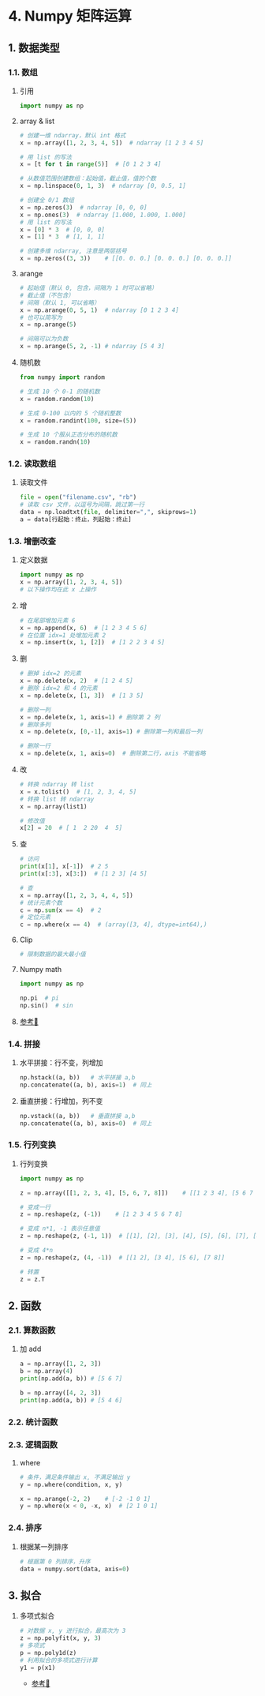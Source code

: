 # 4. Numpy 矩阵运算

## 1. 数据类型

### 1.1. 数组

1. 引用

    ```python
    import numpy as np
    ```

2. array & list

    ```python
    # 创建一维 ndarray，默认 int 格式
    x = np.array([1, 2, 3, 4, 5])  # ndarray [1 2 3 4 5]

    # 用 list 的写法
    x = [t for t in range(5)]  # [0 1 2 3 4]

    # 从数值范围创建数组：起始值，截止值，值的个数
    x = np.linspace(0, 1, 3)  # ndarray [0, 0.5, 1]

    # 创建全 0/1 数组
    x = np.zeros(3)  # ndarray [0, 0, 0]
    x = np.ones(3)  # ndarray [1.000, 1.000, 1.000]
    # 用 list 的写法
    x = [0] * 3  # [0, 0, 0]
    x = [1] * 3  # [1, 1, 1]
    ```

    ```python
    # 创建多维 ndarray, 注意是两层括号
    x = np.zeros((3, 3))    # [[0. 0. 0.] [0. 0. 0.] [0. 0. 0.]]
    
    ```

3. arange

    ```python
    # 起始值（默认 0, 包含，间隔为 1 时可以省略）
    # 截止值（不包含）
    # 间隔（默认 1, 可以省略）
    x = np.arange(0, 5, 1)  # ndarray [0 1 2 3 4]
    # 也可以简写为
    x = np.arange(5)

    # 间隔可以为负数
    x = np.arange(5, 2, -1) # ndarray [5 4 3]
    ```

4. 随机数

    ```python
    from numpy import random

    # 生成 10 个 0-1 的随机数
    x = random.random(10)

    # 生成 0-100 以内的 5 个随机整数
    x = random.randint(100, size=(5))

    # 生成 10 个服从正态分布的随机数
    x = random.randn(10)
    ```

### 1.2. 读取数组

1. 读取文件

    ```python
    file = open("filename.csv", "rb")
    # 读取 csv 文件，以逗号为间隔，跳过第一行
    data = np.loadtxt(file, delimiter=",", skiprows=1)
    a = data[行起始：终止，列起始：终止]
    ```

### 1.3. 增删改查

1. 定义数据

    ```python
    import numpy as np
    x = np.array([1, 2, 3, 4, 5])
    # 以下操作均在此 x 上操作
    ```

2. 增

    ```python
    # 在尾部增加元素 6
    x = np.append(x, 6)  # [1 2 3 4 5 6]
    # 在位置 idx=1 处增加元素 2
    x = np.insert(x, 1, [2])  # [1 2 2 3 4 5]
    ```

3. 删

    ```python
    # 删掉 idx=2 的元素
    x = np.delete(x, 2)  # [1 2 4 5]
    # 删除 idx=2 和 4 的元素
    x = np.delete(x, [1, 3])  # [1 3 5]

    # 删除一列
    x = np.delete(x, 1, axis=1) # 删除第 2 列
    # 删除多列
    x = np.delete(x, [0,-1], axis=1) # 删除第一列和最后一列

    # 删除一行
    x = np.delete(x, 1, axis=0)  # 删除第二行，axis 不能省略
    ```

4. 改

    ```python
    # 转换 ndarray 转 list
    x = x.tolist()  # [1, 2, 3, 4, 5]
    # 转换 list 转 ndarray
    x = np.array(list1)

    # 修改值
    x[2] = 20  # [ 1  2 20  4  5]
    ```

5. 查

    ```python
    # 访问
    print(x[1], x[-1])  # 2 5
    print(x[:3], x[3:])  # [1 2 3] [4 5]

    # 查
    x = np.array([1, 2, 3, 4, 4, 5])
    # 统计元素个数
    c = np.sum(x == 4)  # 2
    # 定位元素
    c = np.where(x == 4)  # (array([3, 4], dtype=int64),)
    ```

6. Clip

    ```python
    # 限制数据的最大最小值
    ```

7. Numpy math

    ```python
    import numpy as np

    np.pi  # pi
    np.sin()  # sin
    ```

8. [参考🔗](https://blog.csdn.net/Tyro_java/article/details/81052638)

### 1.4. 拼接

1. 水平拼接：行不变，列增加

    ```python
    np.hstack((a, b))   # 水平拼接 a,b
    np.concatenate((a, b), axis=1)  # 同上
    ```

2. 垂直拼接：行增加，列不变

    ```python
    np.vstack((a, b))   # 垂直拼接 a,b
    np.concatenate((a, b), axis=0)  # 同上
    ```

### 1.5. 行列变换

1. 行列变换

    ```python
    import numpy as np

    z = np.array([[1, 2, 3, 4], [5, 6, 7, 8]])    # [[1 2 3 4], [5 6 7 8]]

    # 变成一行
    z = np.reshape(z, (-1))    # [1 2 3 4 5 6 7 8]

    # 变成 n*1, -1 表示任意值
    z = np.reshape(z, (-1, 1))  # [[1], [2], [3], [4], [5], [6], [7], [8]]

    # 变成 4*n
    z = np.reshape(z, (4, -1))  # [[1 2], [3 4], [5 6], [7 8]]

    # 转置
    z = z.T
    ```

## 2. 函数

### 2.1. 算数函数

1. 加 add

    ```python
    a = np.array([1, 2, 3])
    b = np.array(4)
    print(np.add(a, b)) # [5 6 7]

    b = np.array([4, 2, 3])
    print(np.add(a, b)) # [5 4 6]
    ```

### 2.2. 统计函数

### 2.3. 逻辑函数

1. where

    ```python
    # 条件，满足条件输出 x, 不满足输出 y
    y = np.where(condition, x, y)
    ```

    ```python
    x = np.arange(-2, 2)    # [-2 -1 0 1]
    y = np.where(x < 0, -x, x)  # [2 1 0 1]
    ```

### 2.4. 排序

1. 根据某一列排序

    ```python
    # 根据第 0 列排序，升序
    data = numpy.sort(data, axis=0)
    ```

## 3. 拟合

1. 多项式拟合

    ```python
    # 对数据 x, y 进行拟合，最高次为 3
    z = np.polyfit(x, y, 3)
    # 多项式
    p = np.poly1d(z)
    # 利用拟合的多项式进行计算
    y1 = p(x1)
    ```

    - [参考🔗](https://blog.csdn.net/qq_38410730/article/details/105093434)
